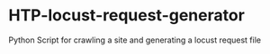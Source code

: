 # HTP-locust-request-generator
Python Script for crawling a site and generating a locust request file
